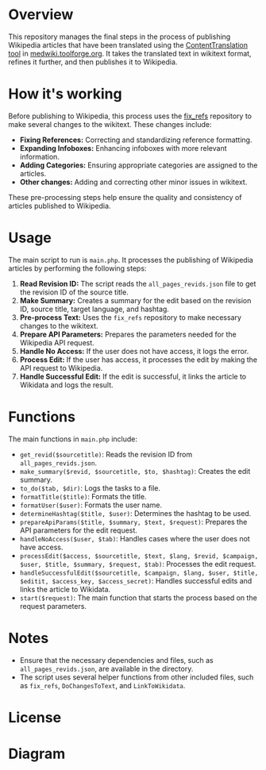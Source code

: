 # Overview
This repository manages the final steps in the process of publishing Wikipedia articles that have been translated using the [ContentTranslation tool](https://github.com/mdwikicx/cx-1) in [medwiki.toolforge.org](http://medwiki.toolforge.org/). It takes the translated text in wikitext format, refines it further, and then publishes it to Wikipedia.

# How it's working
Before publishing to Wikipedia, this process uses the [fix_refs](https://github.com/Mdwiki-TD/fix_refs) repository to make several changes to the wikitext. These changes include:

* **Fixing References:** Correcting and standardizing reference formatting.
* **Expanding Infoboxes:** Enhancing infoboxes with more relevant information.
* **Adding Categories:** Ensuring appropriate categories are assigned to the articles.
* **Other changes:** Adding and correcting other minor issues in wikitext.

These pre-processing steps help ensure the quality and consistency of articles published to Wikipedia.

# Usage
The main script to run is `main.php`. It processes the publishing of Wikipedia articles by performing the following steps:

1. **Read Revision ID:** The script reads the `all_pages_revids.json` file to get the revision ID of the source title.
2. **Make Summary:** Creates a summary for the edit based on the revision ID, source title, target language, and hashtag.
3. **Pre-process Text:** Uses the `fix_refs` repository to make necessary changes to the wikitext.
4. **Prepare API Parameters:** Prepares the parameters needed for the Wikipedia API request.
5. **Handle No Access:** If the user does not have access, it logs the error.
6. **Process Edit:** If the user has access, it processes the edit by making the API request to Wikipedia.
7. **Handle Successful Edit:** If the edit is successful, it links the article to Wikidata and logs the result.

# Functions
The main functions in `main.php` include:

- `get_revid($sourcetitle)`: Reads the revision ID from `all_pages_revids.json`.
- `make_summary($revid, $sourcetitle, $to, $hashtag)`: Creates the edit summary.
- `to_do($tab, $dir)`: Logs the tasks to a file.
- `formatTitle($title)`: Formats the title.
- `formatUser($user)`: Formats the user name.
- `determineHashtag($title, $user)`: Determines the hashtag to be used.
- `prepareApiParams($title, $summary, $text, $request)`: Prepares the API parameters for the edit request.
- `handleNoAccess($user, $tab)`: Handles cases where the user does not have access.
- `processEdit($access, $sourcetitle, $text, $lang, $revid, $campaign, $user, $title, $summary, $request, $tab)`: Processes the edit request.
- `handleSuccessfulEdit($sourcetitle, $campaign, $lang, $user, $title, $editit, $access_key, $access_secret)`: Handles successful edits and links the article to Wikidata.
- `start($request)`: The main function that starts the process based on the request parameters.

# Notes
- Ensure that the necessary dependencies and files, such as `all_pages_revids.json`, are available in the directory.
- The script uses several helper functions from other included files, such as `fix_refs`, `DoChangesToText`, and `LinkToWikidata`.

# License
# Diagram 
```mermaid

```

